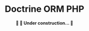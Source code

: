 <h1 align="center"> Doctrine ORM PHP</h1>

<h4 align="center"> 
	🚧  🚀 Under construction...  🚧
</h4>